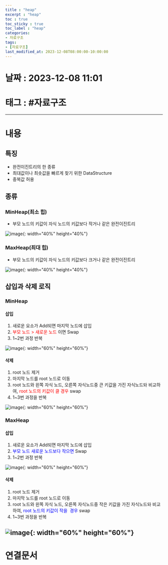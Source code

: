 ```yaml
---
title : "heap"
excerpt : "heap"
toc : true
toc_sticky : true
toc_label : "heap"
categories:
- 자료구조
tags:
- [자료구조]
last_modified_at: 2023-12-08T08:00:00-10:00:00
---
```


# 날짜 : 2023-12-08 11:01

# 태그 : #자료구조
---

# 내용

## 특징
- 완전이진트리의 한 종류
- 최대값이나 최솟값을 빠르게 찾기 위한 DataStructure
- 중복값 허용

## 종류

### MinHeap(최소 힙)
- 부모 노드의 키값이 자식 노드의 키값보다 작거나 같은 완전이진트리
  
![image](./../../assets/images/MinHeap.png){: width="40%" height="40%"}  

### MaxHeap(최대 힙) 
- 부모 노드의 키값이 자식 노드의 키값보다 크거나 같은 완전이진트리      
  
![image](./../../assets/images/MaxHeap.png){: width="40%" height="40%"}  

## 삽입과 삭제 로직

### MinHeap

#### 삽입
1. 새로운 요소가 Add되면 마지막 노드에 삽입
2. <span style="color:red">부모 노드 > 새로운 노드</span> 이면 Swap
3. 1~2번 과정 반복
  
![image](./../../assets/images/MinHeapAdd.png){: width="60%" height="60%"}

#### 삭제
1. root 노드 제거
2. 마지막 노드를 root 노드로 이동
3. root 노드와 왼쪽 자식 노드, 오른쪽 자식노드중 큰 키값을 가진 자식노드돠 비교하여, <span style="color:red">root 노드의 키값이 클 경우</span> swap
4. 1~3번 과정을 반복
  
![image](./../../assets/images/MinHeapRemove.png){: width="60%" height="60%"}

### MaxHeap

#### 삽입
1. 새로운 요소가 Add되면 마지막 노드에 삽입
2. <span style="color:blue">부모 노드 새로운 노드보다 작으면</span> Swap
3. 1~2번 과정 반복
  
![image](./../../assets/images/MaxHeapAdd%201.png){: width="60%" height="60%"}  

#### 삭제
1. root 노드 제거
2. 마지막 노드를 root 노드로 이동
3. root 노드와 왼쪽 자식 노드, 오른쪽 자식노드중 작은 키값을 가진 자식노드돠 비교하여, <span style="color:blue">root 노드의 키값이 작을  경우</span> swap
4. 1~3번 과정을 반복
    
![image](./../../assets/images/MaxHeapRemove.png){: width="60%" height="60%"}
---

# 연결문서
